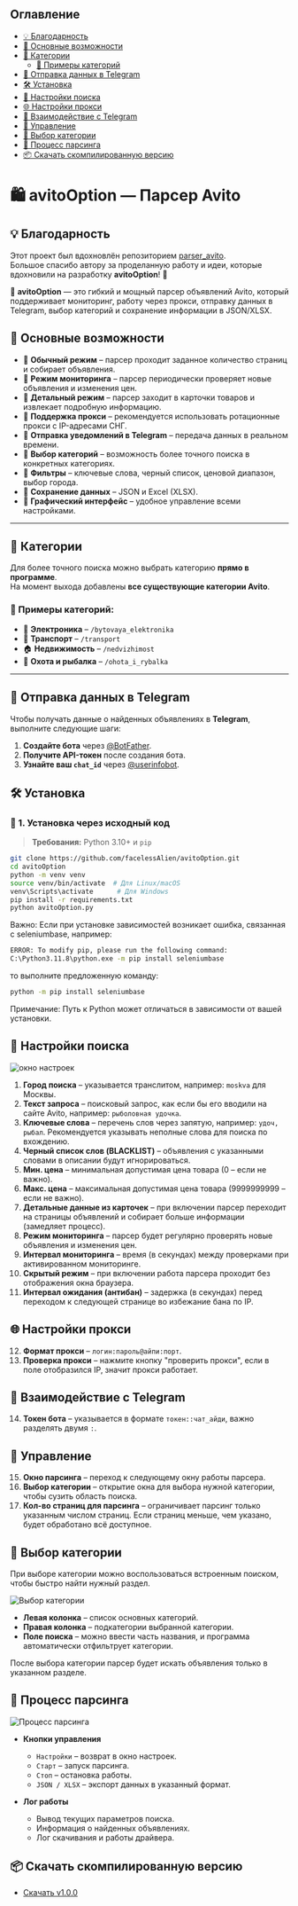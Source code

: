## Оглавление

- [💡 Благодарность](#-благодарность)
- [🚀 Основные возможности](#-основные-возможности)
- [🔑 Категории](#-категории)
  - [📂 Примеры категорий](#-примеры-категорий)
- [📡 Отправка данных в Telegram](#-отправка-данных-в-telegram)
- [🛠️ Установка](#установка)
- [🔧 Настройки поиска](#-настройки-поиска)
- [🌐 Настройки прокси](#-настройки-прокси)
- [🤖 Взаимодействие с Telegram](#-взаимодействие-с-telegram)
- [🚀 Управление](#-управление)
- [📂 Выбор категории](#-выбор-категории)
- [🚀 Процесс парсинга](#-процесс-парсинга)
- [📦 Скачать скомпилированную версию](#-скачать-скомпилированную-версию)






# 🛍️ avitoOption — Парсер Avito
## 💡 Благодарность

Этот проект был вдохновлён репозиторием [parser_avito](https://github.com/Duff89/parser_avito).  
Большое спасибо автору за проделанную работу и идеи, которые вдохновили на разработку **avitoOption**! 🙌

📢 **avitoOption** — это гибкий и мощный парсер объявлений Avito, который поддерживает мониторинг, работу через прокси, отправку данных в Telegram, выбор категорий и сохранение информации в JSON/XLSX.

## 🚀 Основные возможности

- 🔹 **Обычный режим** – парсер проходит заданное количество страниц и собирает объявления.
- 🔹 **Режим мониторинга** – парсер периодически проверяет новые объявления и изменения цен.
- 🔹 **Детальный режим** – парсер заходит в карточки товаров и извлекает подробную информацию.
- 🔹 **Поддержка прокси** – рекомендуется использовать ротационные прокси с IP-адресами СНГ.
- 🔹 **Отправка уведомлений в Telegram** – передача данных в реальном времени.
- 🔹 **Выбор категорий** – возможность более точного поиска в конкретных категориях.
- 🔹 **Фильтры** – ключевые слова, черный список, ценовой диапазон, выбор города.
- 🔹 **Сохранение данных** – JSON и Excel (XLSX).
- 🔹 **Графический интерфейс** – удобное управление всеми настройками.

---

## 🔑 Категории
Для более точного поиска можно выбрать категорию **прямо в программе**.  
На момент выхода добавлены **все существующие категории Avito**.

### 📂 Примеры категорий:
- 📱 **Электроника** – `/bytovaya_elektronika`
- 🚗 **Транспорт** – `/transport`
- 🏠 **Недвижимость** – `/nedvizhimost`
- 🎣 **Охота и рыбалка** – `/ohota_i_rybalka`

---

## 📡 Отправка данных в Telegram
Чтобы получать данные о найденных объявлениях в **Telegram**, выполните следующие шаги:

1. **Создайте бота** через [@BotFather](https://t.me/BotFather).
2. **Получите API-токен** после создания бота.
3. **Узнайте ваш `chat_id`** через [@userinfobot](https://t.me/userinfobot).

## 🛠️ Установка

### 🔹 1. Установка через исходный код
> **Требования:** Python 3.10+ и `pip`

```sh
git clone https://github.com/facelessAlien/avitoOption.git
cd avitoOption
python -m venv venv
source venv/bin/activate  # Для Linux/macOS
venv\Scripts\activate      # Для Windows
pip install -r requirements.txt
python avitoOption.py
```
Важно: Если при установке зависимостей возникает ошибка, связанная с seleniumbase, например:
```sh
ERROR: To modify pip, please run the following command:
C:\Python3.11.8\python.exe -m pip install seleniumbase
```
то выполните предложенную команду:
```sh
python -m pip install seleniumbase
```
Примечание: Путь к Python может отличаться в зависимости от вашей установки.

## 🔧 Настройки поиска
![окно настроек](imgs/1.PNG)
1. **Город поиска** – указывается транслитом, например: `moskva` для Москвы.  
2. **Текст запроса** – поисковый запрос, как если бы его вводили на сайте Avito, например: `рыболовная удочка`.  
3. **Ключевые слова** – перечень слов через запятую, например: `удоч, рыбал`. Рекомендуется указывать неполные слова для поиска по вхождению.  
4. **Черный список слов (BLACKLIST)** – объявления с указанными словами в описании будут игнорироваться.  
5. **Мин. цена** – минимальная допустимая цена товара (0 – если не важно).  
6. **Макс. цена** – максимальная допустимая цена товара (9999999999 – если не важно).  
7. **Детальные данные из карточек** – при включении парсер переходит на страницы объявлений и собирает больше информации (замедляет процесс).  
8. **Режим мониторинга** – парсер будет регулярно проверять новые объявления и изменения цен.  
9. **Интервал мониторинга** – время (в секундах) между проверками при активированном мониторинге.  
10. **Скрытый режим** – при включении работа парсера проходит без отображения окна браузера.  
11. **Интервал ожидания (антибан)** – задержка (в секундах) перед переходом к следующей странице во избежание бана по IP.  

## 🌐 Настройки прокси

12. **Формат прокси** – `логин:пароль@айпи:порт`.  
13. **Проверка прокси** – нажмите кнопку "проверить прокси", если в поле отобразился IP, значит прокси работает.  

## 🤖 Взаимодействие с Telegram

14. **Токен бота** – указывается в формате `токен::чат_айди`, важно разделять двумя `:`.  

## 🚀 Управление  

15. **Окно парсинга** – переход к следующему окну работы парсера.  
16. **Выбор категории** – открытие окна для выбора нужной категории, чтобы сузить область поиска.  
17. **Кол-во страниц для парсинга** – ограничивает парсинг только указанным числом страниц. Если страниц меньше, чем указано, будет обработано всё доступное.  

## 📂 Выбор категории

При выборе категории можно воспользоваться встроенным поиском, чтобы быстро найти нужный раздел.  

![Выбор категории](imgs/2.PNG)

- **Левая колонка** – список основных категорий.  
- **Правая колонка** – подкатегории выбранной категории.  
- **Поле поиска** – можно ввести часть названия, и программа автоматически отфильтрует категории.  

После выбора категории парсер будет искать объявления только в указанном разделе.

## 🚀 Процесс парсинга

![Процесс парсинга](imgs/3.PNG)

- **Кнопки управления**  
  - `Настройки` – возврат в окно настроек.  
  - `Старт` – запуск парсинга.  
  - `Стоп` – остановка работы.  
  - `JSON / XLSX` – экспорт данных в указанный формат.  

- **Лог работы**  
  - Вывод текущих параметров поиска.  
  - Информация о найденных объявлениях.  
  - Лог скачивания и работы драйвера.  


## 📦 Скачать скомпилированную версию
- [Скачать v1.0.0](https://github.com/facelessAlien/avitoOption/releases/tag/v1.0.0)
